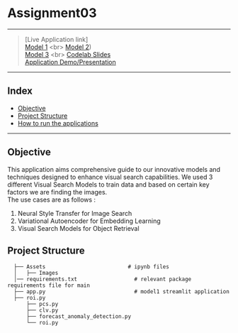 # Assignment03




----- 
> [Live Application link]<br>
> [Model 1]([https://algodm-fall2023-team4-assignment02-streamlitmain-l1iq34.streamlit.app](https://model1.streamlit.app/)) <br>
> [Model 2](<>)) <br>
> [Model 3]([[https://algodm-fall2023-team4-assignment02-streamlitmain-l1iq34.streamlit.app](https://model1.streamlit.app/)](https://model3.streamlit.app/)) <br>
> [Codelab Slides](https://docs.google.com/document/d/1FCJP5iOxU3BNZ887LejyLGaVKoYz8_n02kPSXLtGNrs/edit?usp=sharing) <br>
> [Application Demo/Presentation](<>)

----- 
## Index
  - [Objective](#objective)
  - [Project Structure](#project-structure)
  - [How to run the applications](#how-to-run-the-application-locally)
----- 

## Objective
This application aims comprehensive guide to our innovative models and techniques designed to enhance visual search capabilities.
We used 3 different Visual Search Models to train data and based on certain key factors we are finding the images.<br>
The use cases are as follows : <br>
1. Neural Style Transfer for Image Search
2. Variational Autoencoder for Embedding Learning
3. Visual Search Models for Object Retrieval

## Project Structure
```
  ├── Assets                          # ipynb files
  │   ├── Images
  │── requirements.txt                  # relevant package requirements file for main
  ├── app.py                            # model1 streamlit application
  ├── roi.py
      ├── pcs.py
      ├── clv.py
      ├── forecast_anomaly_detection.py                      
      └── roi.py                        
```
